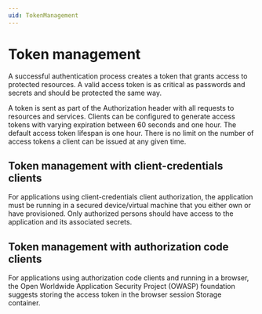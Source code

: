 ```yaml
---
uid: TokenManagement
---
```


# Token management

A successful authentication process creates a token that grants access to protected resources. A valid access token is as critical as passwords and secrets and should be protected the same way.

A token is sent as part of the Authorization header with all requests to resources and services. Clients can be configured to generate access tokens with varying expiration between 60 seconds and one hour. The default access token lifespan is one hour. There is no limit on the number of access tokens a client can be issued at any given time.

## Token management with client-credentials clients

For applications using client-credentials client authorization, the application must be running in a secured device/virtual machine that you either own or have provisioned. Only authorized persons should have access to the application and its associated secrets.

## Token management with authorization code clients

For applications using authorization code clients and running in a browser, the Open Worldwide Application Security Project (OWASP) foundation suggests storing the access token in the browser session Storage container.
